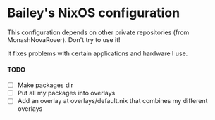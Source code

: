 # Bailey's NixOS configuration

This configuration depends on other private repositories (from MonashNovaRover). Don't try to use it!

It fixes problems with certain applications and hardware I use.

#### TODO
- [ ] Make packages dir
- [ ] Put all my packages into overlays
- [ ] Add an overlay at overlays/default.nix that combines my different overlays
